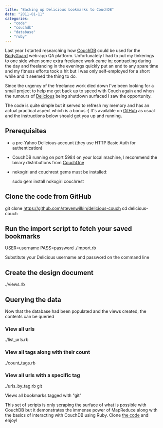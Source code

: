 ```yaml
---
title: "Backing up Delicious bookmarks to CouchDB"
date: "2011-01-11"
categories: 
  - "code"
  - "couchdb"
  - "database"
  - "ruby"
---
```


Last year I started researching how [CouchDB](http://couchdb.apache.org/) could be used for the [BodyGuard](http://bodyguardapp.com/) web-app QA platform. Unfortunately I had to put my tinkerings to one side when some extra freelance work came in; contracting during the day and freelancing in the evenings quickly put an end to any spare time and my fitness efforts took a hit but I was only self-employed for a short while and it seemed the thing to do.

Since the urgency of the freelance work died down I've been looking for a small project to help me get back up to speed with Couch again and when the rumours of [Delicious](http://delicious.com/stevebiscuit) being shutdown surfaced I saw the opportunity.

The code is quite simple but it served to refresh my memory and has an actual practical aspect which is a bonus :) It's available on [GitHub](https://github.com/stevenwilkin/delicious-couch) as usual and the instructions below should get you up and running.

## Prerequisites

- a pre-Yahoo Delicious account (they use HTTP Basic Auth for authentication)
- CouchDB running on port 5984 on your local machine, I recommend the binary distributions from [CouchOne](http://www.couchone.com/get)
- nokogiri and couchrest gems must be installed:
    
    sudo gem install nokogiri couchrest
    

## Clone the code from GitHub

git clone https://github.com/stevenwilkin/delicious-couch
cd delicious-couch

## Run the import script to fetch your saved bookmarks

USER=username PASS=password ./import.rb

Substitute your Delicious username and password on the command line

## Create the design document

./views.rb

## Querying the data

Now that the database had been populated and the views created, the contents can be queried

### View all urls

./list\_urls.rb

### View all tags along with their count

./count\_tags.rb

### View all urls with a specific tag

./urls\_by\_tag.rb git

Views all bookmarks tagged with "git"

This set of scripts is only scraping the surface of what is possible with CouchDB but it demonstrates the immense power of MapReduce along with the basics of interacting with CouchDB using Ruby. Clone [the code](https://github.com/stevenwilkin/delicious-couch) and enjoy!
